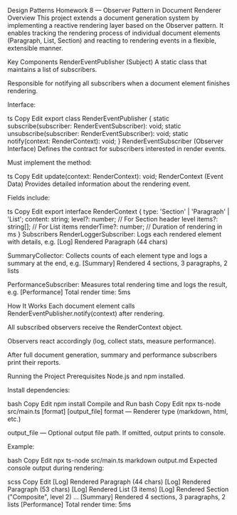 Design Patterns Homework 8 — Observer Pattern in Document Renderer
Overview
This project extends a document generation system by implementing a reactive rendering layer based on the Observer pattern. It enables tracking the rendering process of individual document elements (Paragraph, List, Section) and reacting to rendering events in a flexible, extensible manner.

Key Components
RenderEventPublisher (Subject)
A static class that maintains a list of subscribers.

Responsible for notifying all subscribers when a document element finishes rendering.

Interface:

ts
Copy
Edit
export class RenderEventPublisher {
static subscribe(subscriber: RenderEventSubscriber): void;
static unsubscribe(subscriber: RenderEventSubscriber): void;
static notify(context: RenderContext): void;
}
RenderEventSubscriber (Observer Interface)
Defines the contract for subscribers interested in render events.

Must implement the method:

ts
Copy
Edit
update(context: RenderContext): void;
RenderContext (Event Data)
Provides detailed information about the rendering event.

Fields include:

ts
Copy
Edit
export interface RenderContext {
type: 'Section' | 'Paragraph' | 'List';
content: string;
level?: number; // For Section header level
items?: string[]; // For List items
renderTime?: number; // Duration of rendering in ms
}
Subscribers
RenderLoggerSubscriber: Logs each rendered element with details, e.g.
[Log] Rendered Paragraph (44 chars)

SummaryCollector: Collects counts of each element type and logs a summary at the end, e.g.
[Summary] Rendered 4 sections, 3 paragraphs, 2 lists

PerformanceSubscriber: Measures total rendering time and logs the result, e.g.
[Performance] Total render time: 5ms

How It Works
Each document element calls RenderEventPublisher.notify(context) after rendering.

All subscribed observers receive the RenderContext object.

Observers react accordingly (log, collect stats, measure performance).

After full document generation, summary and performance subscribers print their reports.

Running the Project
Prerequisites
Node.js and npm installed.

Install dependencies:

bash
Copy
Edit
npm install
Compile and Run
bash
Copy
Edit
npx ts-node src/main.ts [format] [output_file]
format — Renderer type (markdown, html, etc.)

output_file — Optional output file path. If omitted, output prints to console.

Example:

bash
Copy
Edit
npx ts-node src/main.ts markdown output.md
Expected console output during rendering:

scss
Copy
Edit
[Log] Rendered Paragraph (44 chars)
[Log] Rendered Paragraph (53 chars)
[Log] Rendered List (3 items)
[Log] Rendered Section ("Composite", level 2)
...
[Summary] Rendered 4 sections, 3 paragraphs, 2 lists
[Performance] Total render time: 5ms
